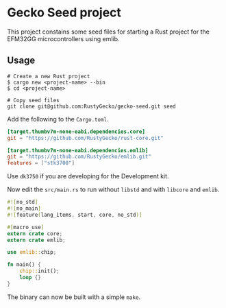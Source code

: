 # Gecko Seed project

This project constains some seed files for starting a Rust project for the EFM32GG microcontrollers using emlib.

## Usage

```shell
# Create a new Rust project
$ cargo new <project-name> --bin
$ cd <project-name>

# Copy seed files
git clone git@github.com:RustyGecko/gecko-seed.git seed
```

Add the following to the `Cargo.toml`.

```toml
[target.thumbv7m-none-eabi.dependencies.core]
git = "https://github.com/RustyGecko/rust-core.git"

[target.thumbv7m-none-eabi.dependencies.emlib]
git = "https://github.com/RustyGecko/emlib.git"
features = ["stk3700"]
```
Use `dk3750` if you are developing for the Development kit.

Now edit the `src/main.rs`  to run without `libstd` and with `libcore` and `emlib`.

```rust
#![no_std]
#![no_main]
#![feature(lang_items, start, core, no_std)]

#[macro_use]
extern crate core;
extern crate emlib;

use emlib::chip;

fn main() {
    chip::init();
    loop {}
}
```

The binary can now be built with a simple `make`.